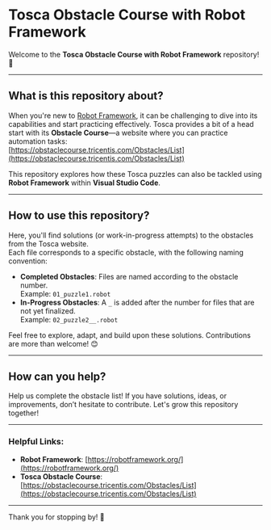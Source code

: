 # Tosca Obstacle Course with Robot Framework

Welcome to the **Tosca Obstacle Course with Robot Framework** repository! 🎉

---

## What is this repository about?

When you're new to [Robot Framework](https://robotframework.org/), it can be challenging to dive into its capabilities and start practicing effectively. Tosca provides a bit of a head start with its **Obstacle Course**—a website where you can practice automation tasks:  
[https://obstaclecourse.tricentis.com/Obstacles/List](https://obstaclecourse.tricentis.com/Obstacles/List)

This repository explores how these Tosca puzzles can also be tackled using **Robot Framework** within **Visual Studio Code**.

---

## How to use this repository?

Here, you'll find solutions (or work-in-progress attempts) to the obstacles from the Tosca website.  
Each file corresponds to a specific obstacle, with the following naming convention:

- **Completed Obstacles**: Files are named according to the obstacle number.  
  Example: `01_puzzle1.robot`  
- **In-Progress Obstacles**: A `_` is added after the number for files that are not yet finalized.  
  Example: `02_puzzle2__.robot`

Feel free to explore, adapt, and build upon these solutions. Contributions are more than welcome! 😊  

---

## How can you help?

Help us complete the obstacle list! If you have solutions, ideas, or improvements, don’t hesitate to contribute. Let's grow this repository together!

---

### Helpful Links:

- **Robot Framework**: [https://robotframework.org/](https://robotframework.org/)  
- **Tosca Obstacle Course**: [https://obstaclecourse.tricentis.com/Obstacles/List](https://obstaclecourse.tricentis.com/Obstacles/List)

---

Thank you for stopping by! 🚀




